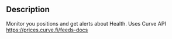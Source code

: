 ## Description
Monitor you positions and get alerts about Health. Uses Curve API https://prices.curve.fi/feeds-docs
